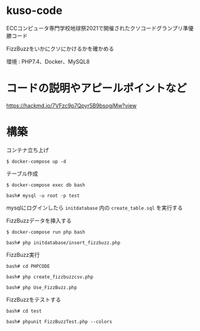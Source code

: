 # kuso-code

ECCコンピュータ専門学校地球祭2021で開催されたクソコードグランプリ準優勝コード

FizzBuzzをいかにクソにかけるかを確かめる

環境 : PHP7.4、Docker、MySQL8

# コードの説明やアピールポイントなど
https://hackmd.io/7VFzc9p7Qpyr5B9bsogjMw?view

# 構築

コンテナ立ち上げ
```
$ docker-compose up -d
```
テーブル作成
```
$ docker-compose exec db bash

bash# mysql -u root -p test
```
mysqlにログインしたら ` initdatabase ` 内の ` create_table.sql ` を実行する

FizzBuzzデータを挿入する
```
$ docker-compose run php bash

bash# php initdatabase/insert_fizzbuzz.php
```
FizzBuzz実行
```
bash# cd PHPCODE

bash# php create_fizzbuzzcsv.php

bash# php Use_FizzBuzz.php
```
FizzBuzzをテストする
```
bash# cd test

bash# phpunit FizzBuzzTest.php --colors